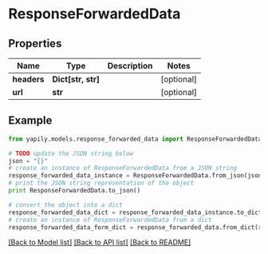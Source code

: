 # ResponseForwardedData


## Properties
Name | Type | Description | Notes
------------ | ------------- | ------------- | -------------
**headers** | **Dict[str, str]** |  | [optional] 
**url** | **str** |  | [optional] 

## Example

```python
from yapily.models.response_forwarded_data import ResponseForwardedData

# TODO update the JSON string below
json = "{}"
# create an instance of ResponseForwardedData from a JSON string
response_forwarded_data_instance = ResponseForwardedData.from_json(json)
# print the JSON string representation of the object
print ResponseForwardedData.to_json()

# convert the object into a dict
response_forwarded_data_dict = response_forwarded_data_instance.to_dict()
# create an instance of ResponseForwardedData from a dict
response_forwarded_data_form_dict = response_forwarded_data.from_dict(response_forwarded_data_dict)
```
[[Back to Model list]](../README.md#documentation-for-models) [[Back to API list]](../README.md#documentation-for-api-endpoints) [[Back to README]](../README.md)


